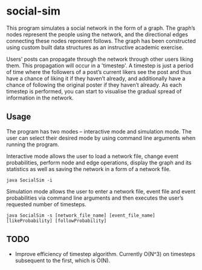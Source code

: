 # social-sim

This program simulates a social network in the form of a graph. The graph’s nodes represent the people using the network, and the directional edges connecting these nodes represent follows. The graph has been constructed using custom built data structures as an instructive academic exercise.

Users' posts can propagate through the network through other users liking them. This propagation will occur in a 'timestep'. A timestep is just a period of time where the followers of a post’s current likers see the post and thus have a chance of liking it if they haven’t already, and additionally have a chance of following the original poster if they haven’t already. As each timestep is performed, you can start to visualise the gradual spread of information in the network.


## Usage
The program has two modes – interactive mode and simulation mode. The user can select their desired mode by using command line arguments when running the program. 

Interactive mode allows the user to load a network file, change event probabilities, perform node and edge operations, display the graph and its statistics as well as saving the network in a form of a network file.

``java SocialSim -i``


Simulation mode allows the user to enter a network file, event file and event probabilities via command line arguments and then executes the user’s requested number of timesteps.

``java SocialSim -s [network_file_name] [event_file_name] [likeProbability] [followProbability]``

## TODO
* Improve efficiency of timestep algorithm. Currently O(N^3) on timesteps subsequent to the first, which is O(N).
